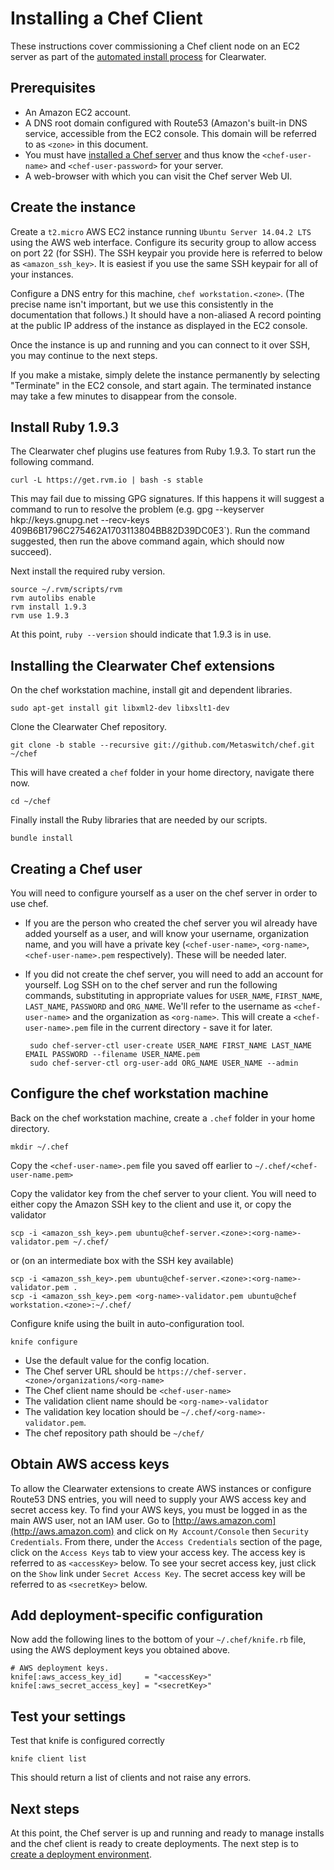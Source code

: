 # Installing a Chef Client

These instructions cover commissioning a Chef client node on an EC2 server as part of the [automated install process](Automated_Install.md) for Clearwater.

## Prerequisites

* An Amazon EC2 account.
* A DNS root domain configured with Route53 (Amazon's built-in DNS service, accessible from the EC2 console. This domain will be referred to as `<zone>` in this document.
* You must have [installed a Chef server](Installing_a_Chef_server.md) and thus know the `<chef-user-name>` and `<chef-user-password>` for your server.
* A web-browser with which you can visit the Chef server Web UI.

## Create the instance

Create a `t2.micro` AWS EC2 instance running `Ubuntu Server 14.04.2 LTS` using the AWS web interface.  Configure its security group to allow access on port 22 (for SSH). The SSH keypair you provide here is referred to below as `<amazon_ssh_key>`. It is easiest if you use the same SSH keypair for all of your instances.

Configure a DNS entry for this machine, `chef workstation.<zone>`. (The precise name isn't important, but we use this consistently in the documentation that follows.) It should have a non-aliased A record pointing at the public IP address of the instance as displayed in the EC2 console.

Once the instance is up and running and you can connect to it over SSH, you may continue to the next steps.

If you make a mistake, simply delete the instance permanently by selecting "Terminate" in the EC2 console, and start again. The terminated instance may take a few minutes to disappear from the console.

## Install Ruby 1.9.3

The Clearwater chef plugins use features from Ruby 1.9.3.  To start run the following command.

    curl -L https://get.rvm.io | bash -s stable

This may fail due to missing GPG signatures. If this happens it will suggest a command to run to resolve the problem (e.g. gpg --keyserver hkp://keys.gnupg.net --recv-keys 409B6B1796C275462A1703113804BB82D39DC0E3`). Run the command suggested, then run the above command again, which should now succeed).

Next install the required ruby version.

    source ~/.rvm/scripts/rvm
    rvm autolibs enable
    rvm install 1.9.3
    rvm use 1.9.3

At this point, `ruby --version` should indicate that 1.9.3 is in use.

## Installing the Clearwater Chef extensions

On the chef workstation machine, install git and dependent libraries.

    sudo apt-get install git libxml2-dev libxslt1-dev

Clone the Clearwater Chef repository.

    git clone -b stable --recursive git://github.com/Metaswitch/chef.git ~/chef

This will have created a `chef` folder in your home directory, navigate there now.

    cd ~/chef

Finally install the Ruby libraries that are needed by our scripts.

    bundle install

## Creating a Chef user

You will need to configure yourself as a user on the chef server in order to use chef.

*  If you are the person who created the chef server you wil already have added yourself as a user, and will know your username, organization name, and you will have a private key (`<chef-user-name>`, `<org-name>`, `<chef-user-name>.pem` respectively). These will be needed later.
*  If you did not create the chef server, you will need to add an account for yourself. Log SSH on to the chef server and run the following commands, substituting in appropriate values for `USER_NAME`, `FIRST_NAME`, `LAST_NAME`, `PASSWORD` and `ORG_NAME`. We'll refer to the username as `<chef-user-name>` and the organization as `<org-name>`. This will create a `<chef-user-name>.pem` file in the current directory - save it for later.

        sudo chef-server-ctl user-create USER_NAME FIRST_NAME LAST_NAME EMAIL PASSWORD --filename USER_NAME.pem
        sudo chef-server-ctl org-user-add ORG_NAME USER_NAME --admin

## Configure the chef workstation machine

Back on the chef workstation machine, create a `.chef` folder in your home directory.

    mkdir ~/.chef

Copy the `<chef-user-name>.pem` file you saved off earlier to `~/.chef/<chef-user-name.pem>`

Copy the validator key from the chef server to your client. You will need to either copy the Amazon SSH key to the client and use it, or copy the validator

    scp -i <amazon_ssh_key>.pem ubuntu@chef-server.<zone>:<org-name>-validator.pem ~/.chef/

or (on an intermediate box with the SSH key available)

    scp -i <amazon_ssh_key>.pem ubuntu@chef-server.<zone>:<org-name>-validator.pem .
    scp -i <amazon_ssh_key>.pem <org-name>-validator.pem ubuntu@chef workstation.<zone>:~/.chef/

Configure knife using the built in auto-configuration tool.

    knife configure

* Use the default value for the config location.
* The Chef server URL should be `https://chef-server.<zone>/organizations/<org-name>`
* The Chef client name should be `<chef-user-name>`
* The validation client name should be `<org-name>-validator`
* The validation key location should be `~/.chef/<org-name>-validator.pem`.
* The chef repository path should be `~/chef/`

## Obtain AWS access keys

To allow the Clearwater extensions to create AWS instances or configure Route53 DNS entries, you will need to supply your AWS access key and secret access key.  To find your AWS keys, you must be logged in as the main AWS user, not an IAM user. Go to [http://aws.amazon.com](http://aws.amazon.com) and click on `My Account/Console` then `Security Credentials`. From there, under the `Access Credentials` section of the page, click on the `Access Keys` tab to view your access key.  The access key is referred to as `<accessKey>` below. To see your secret access key, just click on the `Show` link under `Secret Access Key`.  The secret access key will be referred to as `<secretKey>` below.

## Add deployment-specific configuration

Now add the following lines to the bottom of your `~/.chef/knife.rb`
file, using the AWS deployment keys you obtained above.

    # AWS deployment keys.
    knife[:aws_access_key_id]     = "<accessKey>"
    knife[:aws_secret_access_key] = "<secretKey>"

## Test your settings

Test that knife is configured correctly

    knife client list

This should return a list of clients and not raise any errors.

## Next steps

At this point, the Chef server is up and running and ready to manage installs and the chef client is ready to create deployments.  The next step is to [create a deployment environment](Creating_a_deployment_environment.md).
